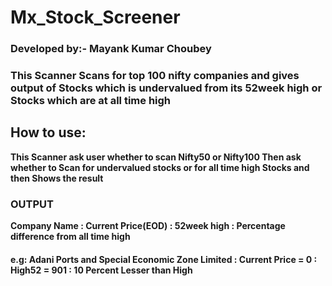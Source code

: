 # Mx_Stock_Screener
### Developed by:- Mayank Kumar Choubey

### This Scanner Scans for top 100 nifty companies and gives output of Stocks which is undervalued from its 52week high or Stocks which are at all time high
## How to use:
<b> This Scanner ask user whether to scan Nifty50 or Nifty100
  Then ask whether to Scan for undervalued stocks or for all time high Stocks
  and then Shows the result
  <h3>OUTPUT</h3>
  Company Name : Current Price(EOD) : 52week high : Percentage difference from all time high
  <h4>e.g: Adani Ports and Special Economic Zone Limited : Current Price = 0 : High52 = 901 : 10 Percent Lesser than High</h4>
</b>
